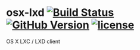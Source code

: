 # osx-lxd [![Build Status][travis-status]][travis-link] [![GitHub Version][github-version]][github-link] [![license][license]][license-link]
OS X LXC / LXD client

[travis-status]: https://travis-ci.org/dvbportal/osx-lxd.svg
[travis-link]: https://travis-ci.org/dvbportal/osx-lxd
[github-version]: https://img.shields.io/github/tag/dvbportal/osx-lxd.svg
[github-link]: https://github.com/dvbportal/osx-lxd/tags
[license]: https://img.shields.io/badge/license-Apache_2-blue.svg
[license-link]: https://github.com/dvbportal/osx-lxd/blob/master/LICENSE
